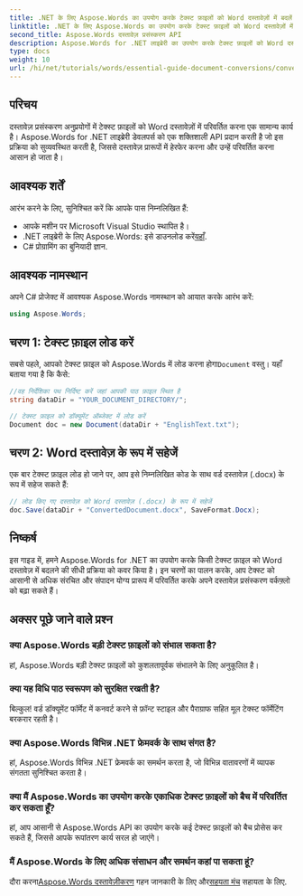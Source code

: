 ```yaml
---
title: .NET के लिए Aspose.Words का उपयोग करके टेक्स्ट फ़ाइलों को Word दस्तावेज़ों में बदलें
linktitle: .NET के लिए Aspose.Words का उपयोग करके टेक्स्ट फ़ाइलों को Word दस्तावेज़ों में बदलें
second_title: Aspose.Words दस्तावेज़ प्रसंस्करण API
description: Aspose.Words for .NET लाइब्रेरी का उपयोग करके टेक्स्ट फ़ाइलों को Word दस्तावेज़ों में कुशलतापूर्वक परिवर्तित करना सीखें। यह चरण-दर-चरण मार्गदर्शिका पूर्वापेक्षाएँ और कोड उदाहरण शामिल करती है।
type: docs
weight: 10
url: /hi/net/tutorials/words/essential-guide-document-conversions/convert-text-files-to-word-documents/
---
```

## परिचय

दस्तावेज़ प्रसंस्करण अनुप्रयोगों में टेक्स्ट फ़ाइलों को Word दस्तावेज़ों में परिवर्तित करना एक सामान्य कार्य है। Aspose.Words for .NET लाइब्रेरी डेवलपर्स को एक शक्तिशाली API प्रदान करती है जो इस प्रक्रिया को सुव्यवस्थित करती है, जिससे दस्तावेज़ प्रारूपों में हेरफेर करना और उन्हें परिवर्तित करना आसान हो जाता है।

## आवश्यक शर्तें

आरंभ करने के लिए, सुनिश्चित करें कि आपके पास निम्नलिखित हैं:
- आपके मशीन पर Microsoft Visual Studio स्थापित है।
-  .NET लाइब्रेरी के लिए Aspose.Words: इसे डाउनलोड करें[यहाँ](https://releases.aspose.com/words/net/).
- C# प्रोग्रामिंग का बुनियादी ज्ञान.

## आवश्यक नामस्थान

अपने C# प्रोजेक्ट में आवश्यक Aspose.Words नामस्थान को आयात करके आरंभ करें:

```csharp
using Aspose.Words;
```

## चरण 1: टेक्स्ट फ़ाइल लोड करें

 सबसे पहले, आपको टेक्स्ट फ़ाइल को Aspose.Words में लोड करना होगा`Document` वस्तु। यहाँ बताया गया है कि कैसे:

```csharp
//वह निर्देशिका पथ निर्दिष्ट करें जहां आपकी पाठ फ़ाइल स्थित है
string dataDir = "YOUR_DOCUMENT_DIRECTORY/";

// टेक्स्ट फ़ाइल को डॉक्यूमेंट ऑब्जेक्ट में लोड करें
Document doc = new Document(dataDir + "EnglishText.txt");
```

## चरण 2: Word दस्तावेज़ के रूप में सहेजें

एक बार टेक्स्ट फ़ाइल लोड हो जाने पर, आप इसे निम्नलिखित कोड के साथ वर्ड दस्तावेज़ (.docx) के रूप में सहेज सकते हैं:

```csharp
// लोड किए गए दस्तावेज़ को Word दस्तावेज़ (.docx) के रूप में सहेजें
doc.Save(dataDir + "ConvertedDocument.docx", SaveFormat.Docx);
```

## निष्कर्ष

इस गाइड में, हमने Aspose.Words for .NET का उपयोग करके किसी टेक्स्ट फ़ाइल को Word दस्तावेज़ में बदलने की सीधी प्रक्रिया को कवर किया है। इन चरणों का पालन करके, आप टेक्स्ट को आसानी से अधिक संरचित और संपादन योग्य प्रारूप में परिवर्तित करके अपने दस्तावेज़ प्रसंस्करण वर्कफ़्लो को बढ़ा सकते हैं।

## अक्सर पूछे जाने वाले प्रश्न

### क्या Aspose.Words बड़ी टेक्स्ट फ़ाइलों को संभाल सकता है?
हां, Aspose.Words बड़ी टेक्स्ट फ़ाइलों को कुशलतापूर्वक संभालने के लिए अनुकूलित है।

### क्या यह विधि पाठ स्वरूपण को सुरक्षित रखती है?
बिल्कुल! वर्ड डॉक्यूमेंट फॉर्मेट में कनवर्ट करने से फ़ॉन्ट स्टाइल और पैराग्राफ सहित मूल टेक्स्ट फॉर्मेटिंग बरकरार रहती है।

### क्या Aspose.Words विभिन्न .NET फ्रेमवर्क के साथ संगत है?
हां, Aspose.Words विभिन्न .NET फ्रेमवर्क का समर्थन करता है, जो विभिन्न वातावरणों में व्यापक संगतता सुनिश्चित करता है।

### क्या मैं Aspose.Words का उपयोग करके एकाधिक टेक्स्ट फ़ाइलों को बैच में परिवर्तित कर सकता हूँ?
हां, आप आसानी से Aspose.Words API का उपयोग करके कई टेक्स्ट फ़ाइलों को बैच प्रोसेस कर सकते हैं, जिससे आपके रूपांतरण कार्य सरल हो जाएंगे।

### मैं Aspose.Words के लिए अधिक संसाधन और समर्थन कहां पा सकता हूं?
 दौरा करना[Aspose.Words दस्तावेज़ीकरण](https://reference.aspose.com/words/net/) गहन जानकारी के लिए और[सहयता मंच](https://forum.aspose.com/c/words/8) सहायता के लिए.